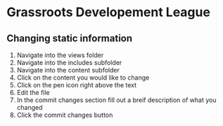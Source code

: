# Grassroots Developement League

## Changing static information
1. Navigate into the views folder
2. Navigate into the includes subfolder
3. Navigate into the content subfolder
4. Click on the content you would like to change
5. Click on the pen icon right above the text
6. Edit the file
7. In the commit changes section fill out a breif description of what you changed
8. Click the commit changes button
